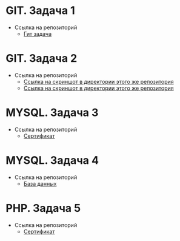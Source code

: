 # GIT. Задача 1
* Ссылка на репозиторий
    - [Гит задача](https://github.com/kiryusha404/hello)
# GIT. Задача 2
* Ссылка на репозиторий
    - [Ссылка на скриншот в директории этого же репозитория](https://github.com/kiryusha404/git/blob/main/game/1.jpg)
    - [Ссылка на скриншот в директории этого же репозитория](https://github.com/kiryusha404/git/blob/main/game/2.jpg)
# MYSQL. Задача 3
* Ссылка на репозиторий
    - [Сертификат](https://api2.sololearn.com/v2/certificates/CC-2HU1RLSI/image/jpg)
# MYSQL. Задача 4
* Ссылка на репозиторий
    - [База данных](https://github.com/kiryusha404/git/blob/main/db/at6p4w9cS_g.jpg)
# PHP. Задача 5
* Ссылка на репозиторий
    - [Сертификат](https://www.sololearn.com/certificates/CT-LZLWSSZN)
    